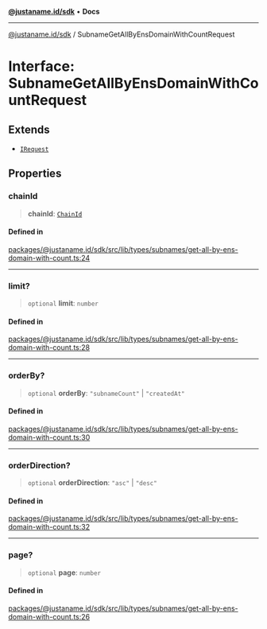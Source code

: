 [**@justaname.id/sdk**](../README.md) • **Docs**

***

[@justaname.id/sdk](../globals.md) / SubnameGetAllByEnsDomainWithCountRequest

# Interface: SubnameGetAllByEnsDomainWithCountRequest

## Extends

- [`IRequest`](IRequest.md)

## Properties

### chainId

> **chainId**: [`ChainId`](../type-aliases/ChainId.md)

#### Defined in

[packages/@justaname.id/sdk/src/lib/types/subnames/get-all-by-ens-domain-with-count.ts:24](https://github.com/JustaName-id/JustaName-sdk/blob/626b4b68604f3125538c424811e641247a5bd58d/packages/@justaname.id/sdk/src/lib/types/subnames/get-all-by-ens-domain-with-count.ts#L24)

***

### limit?

> `optional` **limit**: `number`

#### Defined in

[packages/@justaname.id/sdk/src/lib/types/subnames/get-all-by-ens-domain-with-count.ts:28](https://github.com/JustaName-id/JustaName-sdk/blob/626b4b68604f3125538c424811e641247a5bd58d/packages/@justaname.id/sdk/src/lib/types/subnames/get-all-by-ens-domain-with-count.ts#L28)

***

### orderBy?

> `optional` **orderBy**: `"subnameCount"` \| `"createdAt"`

#### Defined in

[packages/@justaname.id/sdk/src/lib/types/subnames/get-all-by-ens-domain-with-count.ts:30](https://github.com/JustaName-id/JustaName-sdk/blob/626b4b68604f3125538c424811e641247a5bd58d/packages/@justaname.id/sdk/src/lib/types/subnames/get-all-by-ens-domain-with-count.ts#L30)

***

### orderDirection?

> `optional` **orderDirection**: `"asc"` \| `"desc"`

#### Defined in

[packages/@justaname.id/sdk/src/lib/types/subnames/get-all-by-ens-domain-with-count.ts:32](https://github.com/JustaName-id/JustaName-sdk/blob/626b4b68604f3125538c424811e641247a5bd58d/packages/@justaname.id/sdk/src/lib/types/subnames/get-all-by-ens-domain-with-count.ts#L32)

***

### page?

> `optional` **page**: `number`

#### Defined in

[packages/@justaname.id/sdk/src/lib/types/subnames/get-all-by-ens-domain-with-count.ts:26](https://github.com/JustaName-id/JustaName-sdk/blob/626b4b68604f3125538c424811e641247a5bd58d/packages/@justaname.id/sdk/src/lib/types/subnames/get-all-by-ens-domain-with-count.ts#L26)
